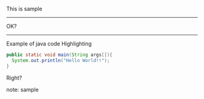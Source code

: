 This is sample

---

OK?

---

Example of java code Highlighting

```java
public static void main(String args[]){
  System.out.println("Hello World!!");
}
```

>>>
  
Right?

note: sample
